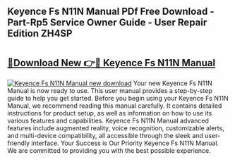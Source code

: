 ## Keyence Fs N11N Manual PDf Free Download - Part-Rp5 Service Owner Guide - User Repair Edition ZH4SP

# <h2><a href="http://bc14824.oget.top/?id=Keyence+Fs+N11N+Manual">🔗Download New 👉🔴 Keyence Fs N11N Manual</a></h2>

[![Keyence Fs N11N Manual new download](https://i.imgur.com/5g1atiW.png)](http://bc14824.oget.top/?id=Keyence+Fs+N11N+Manual)
Your new Keyence Fs N11N Manual is now ready to use. This user manual provides a step-by-step guide to help you get started. Before you begin using your Keyence Fs N11N Manual, we recommend reading this manual carefully. It contains detailed instructions for product setup, as well as information on how to use its various features and capabilities. Keyence Fs N11N Manual advanced features include augmented reality, voice recognition, customizable alerts, and multi-device compatibility, all accessible through the sleek and user-friendly interface. Your Success is Our Priority Keyence Fs N11N Manual. We are committed to providing you with the best possible experience.
